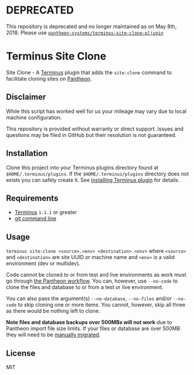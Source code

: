 # DEPRECATED
This repository is deprecated and no longer maintained as on May 8th, 2018. Please use [`pantheon-systems/terminus-site-clone-pljugin`](https://github.com/pantheon-systems/terminus-site-clone-plugin)

# Terminus Site Clone
Site Clone - A [Terminus](http://github.com/pantheon-systems/terminus) plugin that adds the `site:clone` command to facilitate cloning sites on [Pantheon](https://pantheon.io/).

## Disclaimer
While this script has worked well for us your mileage may vary due to local machine configuration.

This repository is provided without warranty or direct support. Issues and questions may be filed in GitHub but their resolution is not guaranteed.

## Installation
Clone this project into your Terminus plugins directory found at `$HOME/.terminus/plugins`. If the `$HOME/.terminus/plugins` directory does not exists you can safely create it. See [installing Terminus plugin](https://pantheon.io/docs/terminus/plugins/#install-plugins) for details.

## Requirements
* [Terminus](https://github.com/pantheon-systems/terminus) `1.1.1` or greater
* [git command line](https://git-scm.com/book/en/v2/Getting-Started-Installing-Git)

## Usage
`terminus site:clone <source>.<env> <destination>.<env>` where `<source>` and `<destination>` are site UUID or machine name and `<env>` is a valid environment (dev or multidev).

Code cannot be cloned to or from test and live environments as work must go through [the Pantheon workflow](https://pantheon.io/docs/pantheon-workflow/). You can, however, use `--no-code` to clone the files and database to or from a test or live environment.

You can also pass the argument(s) `--no-database`, `--no-files` and/or `--no-code` to skip cloning one or more items. You cannot, however, skip all three as there would be nothing left to clone.

**Note files and database backups over 500MBs will not work** due to Pantheon import file size limits. If your files or database are over 500MB they will need to be [manually migrated](https://pantheon.io/docs/migrate-manual/).

## License
MIT
